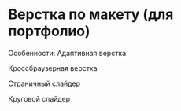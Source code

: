 ﻿# Верстка по макету (для портфолио)

Особенности:
Адаптивная верстка

Кроссбраузерная верстка

Страничный слайдер

Круговой слайдер

